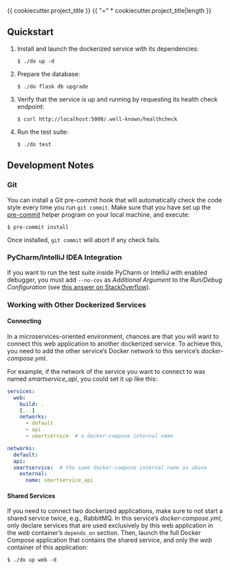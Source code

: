 {{ cookiecutter.project_title }}
{{ "=" * cookiecutter.project_title|length }}

Quickstart
----------

 1. Install and launch the dockerized service with its dependencies:

        $ ./do up -d

 2. Prepare the database:

        $ ./do flask db upgrade

 3. Verify that the service is up and running by requesting its health check
    endpoint:

        $ curl http://localhost:5000/.well-known/healthcheck

 4. Run the test suite:

        $ ./do test


Development Notes
-----------------

### Git

You can install a Git pre-commit hook that will automatically check the code
style every time you run `git commit`.  Make sure that you have set up the
[pre-commit][1] helper program on your local machine, and execute:

    $ pre-commit install

Once installed, `git commit` will abort if any check fails.

[1]: https://pre-commit.com/


### PyCharm/IntelliJ IDEA Integration

If you want to run the test suite inside PyCharm or IntelliJ with enabled
debugger, you must add `--no-cov` as *Additional Argument* to the *Run/Debug
Configuration* (see [this answer on StackOverflow][2]).

[2]: https://stackoverflow.com/questions/40718760/unable-to-debug-in-pycharm-with-pytest


### Working with Other Dockerized Services

#### Connecting

In a microservices-oriented environment, chances are that you will want to
connect this web application to another dockerized service.  To achieve this,
you need to add the other service’s Docker network to this service’s
*docker-compose.yml*.

For example, if the network of the service you want to connect to was named
*smartservice_api*, you could set it up like this:

```yaml
services:
  web:
    build: .
    [...]
    networks:
      - default
      - api
      - smartservice  # a docker-compose internal name

networks:
  default:
  api:
  smartservice:  # the same docker-compose internal name as above
    external:
      name: smartservice_api
```


#### Shared Services

If you need to connect two dockerized applications, make sure to not start a
shared service twice, e.g., RabbitMQ.  In this service’s *docker-compose.yml*,
only declare services that are used exclusively by this web application in the
*web* container’s `depends_on` section.  Then, launch the full Docker Compose
application that contains the shared service, and only the *web* container of
this application:

    $ ./do up web -d
